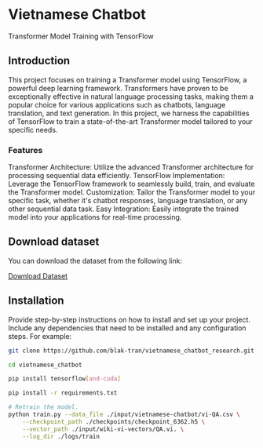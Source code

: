 # Vietnamese Chatbot

Transformer Model Training with TensorFlow

## Introduction
This project focuses on training a Transformer model using TensorFlow, a powerful deep learning framework. Transformers have proven to be exceptionally effective in natural language processing tasks, making them a popular choice for various applications such as chatbots, language translation, and text generation. In this project, we harness the capabilities of TensorFlow to train a state-of-the-art Transformer model tailored to your specific needs.

### Features
Transformer Architecture: Utilize the advanced Transformer architecture for processing sequential data efficiently.
TensorFlow Implementation: Leverage the TensorFlow framework to seamlessly build, train, and evaluate the Transformer model.
Customization: Tailor the Transformer model to your specific task, whether it's chatbot responses, language translation, or any other sequential data task.
Easy Integration: Easily integrate the trained model into your applications for real-time processing.

## Download dataset
You can download the dataset from the following link:

[Download Dataset](https://drive.google.com/drive/folders/1jMmkgAQ9QeSV4eLlzmkxBtftLpmDMOel?usp=sharing)

## Installation

Provide step-by-step instructions on how to install and set up your project. Include any dependencies that need to be installed and any configuration steps. For example:

```bash
git clone https://github.com/blak-tran/vietnamese_chatbot_research.git

cd vietnamese_chatbot

pip install tensorflow[and-cuda]

pip install -r requirements.txt

# Retrain the model.
python train.py --data_file ./input/vietnamese-chatbot/vi-QA.csv \
    --checkpoint_path ./checkpoints/checkpoint_6362.h5 \
    --vector_path ./input/wiki-vi-vectors/QA.vi. \
    --log_dir ./logs/train
```


